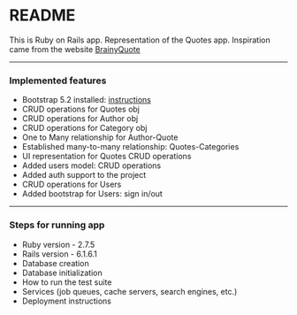 # README

This is Ruby on Rails app. Representation of the Quotes app.
Inspiration came from the website [BrainyQuote](https://www.brainyquote.com)

***
### Implemented features
* Bootstrap 5.2 installed: [instructions](https://dev.to/songta17/rails-6-with-bootstrap-5-5c08)
* CRUD operations for Quotes obj
* CRUD operations for Author obj
* CRUD operations for Category obj
* One to Many relationship for Author-Quote
* Established many-to-many relationship: Quotes-Categories
* UI representation for Quotes CRUD operations
* Added users model: CRUD operations
* Added auth support to the project
* CRUD operations for Users
* Added bootstrap for Users: sign in/out

***
### Steps for running app

* Ruby version - 2.7.5
* Rails version - 6.1.6.1
* Database creation
* Database initialization
* How to run the test suite
* Services (job queues, cache servers, search engines, etc.)
* Deployment instructions
